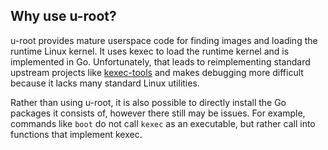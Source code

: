 ## Why use u-root?

u-root provides mature userspace code for finding images and loading the
runtime Linux kernel. It uses kexec to load the runtime kernel and is
implemented in Go. Unfortunately, that leads to reimplementing standard
upstream projects like
[kexec-tools](https://web.git.kernel.org/pub/scm/utils/kernel/kexec/kexec-tools.git/)
and makes debugging more difficult because it lacks many standard Linux
utilities.

Rather than using u-root, it is also possible to directly install the Go
packages it consists of, however there still may be issues. For example,
commands like `boot` do not call `kexec` as an executable, but rather call into
functions that implement kexec.
